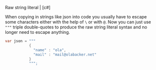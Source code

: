 Raw string literal | [c#]

When copying in strings like json into code you usually have to escape some characters either with the help of `\` or with `@`. Now you can just use `"""` triple double-quotes to produce the raw string literal syntax and no longer need to escape anything.

```cs
var json = """
           {
             "name" : "ola",
             "mail" : "mail@olabacker.net" 
           }
           """;
```



